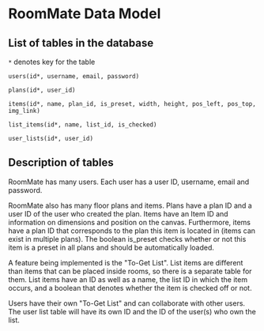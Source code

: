 # RoomMate Data Model

## List of tables in the database

`*` denotes key for the table

`users(id*, username, email, password)`

`plans(id*, user_id)`

`items(id*, name, plan_id, is_preset, width, height, pos_left, pos_top, img_link)`

`list_items(id*, name, list_id, is_checked)`

`user_lists(id*, user_id)`
## Description of tables

RoomMate has many users. Each user has a user ID, username, email and password.

RoomMate also has many floor plans and items. Plans have a plan ID and a user ID of the user who created the plan. Items have an Item ID and information on dimensions and position on the canvas. Furthermore, items have a plan ID that corresponds to the plan this item is located in (items can exist in multiple plans). The boolean is_preset checks whether or not this item is a preset in all plans and should be automatically loaded.

A feature being implemented is the "To-Get List". List items are different than items that can be placed inside rooms, so there is a separate table for them. List items have an ID as well as a name, the list ID in which the item occurs, and a boolean that denotes whether the item is checked off or not.

Users have their own "To-Get List" and can collaborate with other users. The user list table will have its own ID and the ID of the user(s) who own the list.

